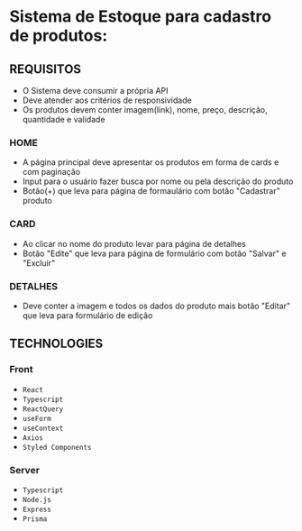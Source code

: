 # Sistema de Estoque para cadastro de produtos:

## REQUISITOS
- O Sistema deve consumir a própria API
- Deve atender aos critérios de responsividade
- Os produtos devem conter imagem(link), nome, preço, descrição, quantidade e validade

### HOME
- A página principal deve apresentar os produtos em forma de cards e com paginação
- Input para o usuário fazer busca por nome ou pela descrição do produto
- Botão(+) que leva para página de formaulário com botão "Cadastrar" produto

### CARD
- Ao clicar no nome do produto levar para página de detalhes
- Botão "Edite" que leva para página de formulário com botão "Salvar" e "Excluir"

### DETALHES
- Deve conter a imagem e todos os dados do produto mais botão "Editar" que leva para formulário de edição


## TECHNOLOGIES

### Front

- `React`
- `Typescript`
- `ReactQuery`
- `useForm`
- `useContext`
- `Axios`
- `Styled Components`

### Server

- `Typescript`
- `Node.js`
- `Express`
- `Prisma`
